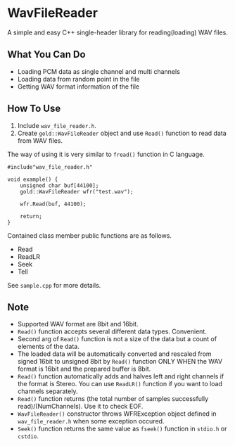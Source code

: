 # WavFileReader
A simple and easy C++ single-header library for reading(loading) WAV files. 

## What You Can Do
* Loading PCM data as single channel and multi channels 
* Loading data from random point in the file 
* Getting WAV format information of the file 

## How To Use
1. Include `wav_file_reader.h`.  
1. Create `gold::WavFileReader` object and use `Read()` function to read data from WAV files.  

The way of using it is very similar to  `fread()` function in C language.  
```
#include"wav_file_reader.h"

void example() {
	unsigned char buf[44100];
	gold::WavFileReader wfr("test.wav");
	
	wfr.Read(buf, 44100);

	return;
}
```
Contained class member public functions are as follows.

* Read
* ReadLR
* Seek
* Tell

See `sample.cpp` for more details.

## Note
* Supported WAV format are 8bit and 16bit.
* `Read()` function accepts several different data types. Convenient.
* Second arg of `Read()` function is not a size of the data but a count of elements of the data.
* The loaded data will be automatically converted and rescaled from signed 16bit to unsigned 8bit by `Read()` function ONLY WHEN the WAV format is 16bit and the prepared buffer is 8bit.
* `Read()` function automatically adds and halves left and right channels if the format is Stereo. You can use `ReadLR()` function if you want to load channels separately.
* `Read()` function returns (the total number of samples successfully read)/(NumChannels). Use it to check EOF.
* `WavFileReader()` constructor throws WFRException object defined in `wav_file_reader.h` when some exception occured.
* `Seek()` function returns the same value as `fseek()` function in `stdio.h` or `cstdio`.
